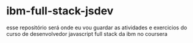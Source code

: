# ibm-full-stack-jsdev
esse repositório será onde eu vou guardar as atividades e exercicios do curso de desenvolvedor javascript full stack da ibm no coursera
